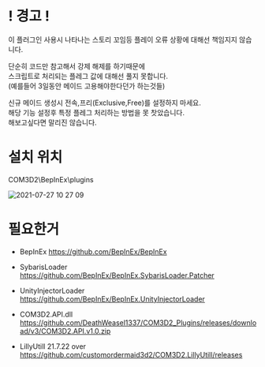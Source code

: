 

# ! 경고 !  
  
이 플러그인 사용시 나타나는 스토리 꼬임등 플레이 오류 상황에 대해선 책임지지 않습니다.  
  
단순히 코드만 참고해서 강제 해제를 하기때문에  
스크립트로 처리되는 플레그 값에 대해선 풀지 못합니다.  
(예를들어 3일동안 메이드 고용해야한다던가 하는것들)  
  
신규 메이드 생성시 전속,프리(Exclusive,Free)를 설정하지 마세요.  
해당 기능 설정후 특정 플레그 처리하는 방법을 못 찻았습니다.  
해보고싶다면 말리진 않습니다.  
  

# 설치 위치

COM3D2\BepInEx\plugins

![2021-07-27 10 27 09](https://user-images.githubusercontent.com/20321215/127080301-252657e7-dc6d-48d5-a4f4-0e01dddd6736.png)


# 필요한거

- BepInEx https://github.com/BepInEx/BepInEx  
- SybarisLoader https://github.com/BepInEx/BepInEx.SybarisLoader.Patcher  
- UnityInjectorLoader https://github.com/BepInEx/BepInEx.UnityInjectorLoader  

- COM3D2.API.dll  https://github.com/DeathWeasel1337/COM3D2_Plugins/releases/download/v3/COM3D2.API.v1.0.zip
- LillyUtill 21.7.22 over https://github.com/customordermaid3d2/COM3D2.LillyUtill/releases  
